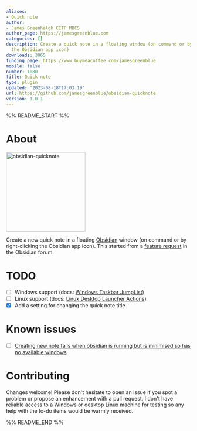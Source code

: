 ```yaml
---
aliases:
- Quick note
author:
- James Greenhalgh CITP MBCS
author_page: https://jamesgreenblue.com
categories: []
description: Create a quick note in a floating window (on command or by right-clicking
  the Obsidian app icon)
downloads: 3865
funding_page: https://www.buymeacoffee.com/jamesgreenblue
mobile: false
number: 1080
title: Quick note
type: plugin
updated: '2023-08-18T17:03:19'
url: https://github.com/jamesgreenblue/obsidian-quicknote
version: 1.0.1
---
```


%% README_START %%

# About
<img width="216" alt="obsidian-quicknote" src="https://github.com/jamesgreenblue/obsidian-quicknote/assets/6577312/6b5b1bc7-e8e5-4e05-ba80-9f0318193947">

Create a new quick note in a floating [Obsidian](https://obsidian.md) window (on command or by right-clicking the Obsidian app icon). This started from a [feature request](https://forum.obsidian.md/t/create-new-note-from-right-clicking-app-icon/63210) in the Obsidian forum.

# TODO
- [ ] Windows support (docs: [Windows Taskbar JumpList](https://www.electronjs.org/docs/latest/tutorial/windows-taskbar))
- [ ] Linux support (docs: [Linux Desktop Launcher Actions](https://www.electronjs.org/docs/latest/tutorial/linux-desktop-actions))
- [x] Add a setting for changing the quick note title

# Known issues

- [ ] [Creating new note fails when obsidian is running but is minimised so has no available windows](https://forum.obsidian.md/t/macos-creating-new-note-fails-when-obsidian-is-running-but-minimized-closed/51597)

# Contributing

Changes welcome! Please don't hesitate to open an issue if you spot a problem or propose an enhancement with a pull request. I don't have reliable access to a Windows or desktop Linux machine for testing so any help with the to-do items would be warmly received.


%% README_END %%